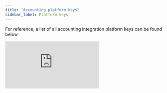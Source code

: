 ```yaml
---
title: "Accounting platform keys"
sidebar_label: Platform keys
---
```


For reference, a list of all accounting integration platform keys can be found below

<iframe
  src="https://knowledge.codat.io/integrations/platformkeys?integrationType=Accounting"
  frameborder="0"
  style={{ top: 0, left: 0, width: "100%", height: "1200px" }}
></iframe>
